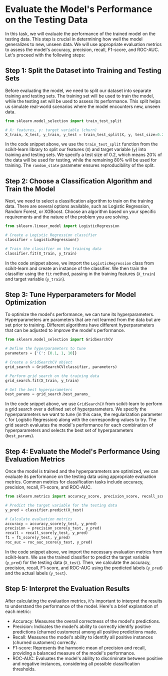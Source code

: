

# Evaluate the Model's Performance on the Testing Data

In this task, we will evaluate the performance of the trained model on the testing data. This step is crucial in determining how well the model generalizes to new, unseen data. We will use appropriate evaluation metrics to assess the model's accuracy, precision, recall, F1-score, and ROC-AUC. Let's proceed with the following steps:

## Step 1: Split the Dataset into Training and Testing Sets

Before evaluating the model, we need to split our dataset into separate training and testing sets. The training set will be used to train the model, while the testing set will be used to assess its performance. This split helps us simulate real-world scenarios where the model encounters new, unseen data.

```python
from sklearn.model_selection import train_test_split

# X: features, y: target variable (churn)
X_train, X_test, y_train, y_test = train_test_split(X, y, test_size=0.2, random_state=42)
```

In the code snippet above, we use the `train_test_split` function from the scikit-learn library to split our features (`X`) and target variable (`y`) into training and testing sets. We specify a test size of 0.2, which means 20% of the data will be used for testing, while the remaining 80% will be used for training. The `random_state` parameter ensures reproducibility of the split.

## Step 2: Choose a Classification Algorithm and Train the Model

Next, we need to select a classification algorithm to train on the training data. There are several options available, such as Logistic Regression, Random Forest, or XGBoost. Choose an algorithm based on your specific requirements and the nature of the problem you are solving.

```python
from sklearn.linear_model import LogisticRegression

# Create a Logistic Regression classifier
classifier = LogisticRegression()

# Train the classifier on the training data
classifier.fit(X_train, y_train)
```

In the code snippet above, we import the `LogisticRegression` class from scikit-learn and create an instance of the classifier. We then train the classifier using the `fit` method, passing in the training features (`X_train`) and target variable (`y_train`).

## Step 3: Tune Hyperparameters for Model Optimization

To optimize the model's performance, we can tune its hyperparameters. Hyperparameters are parameters that are not learned from the data but are set prior to training. Different algorithms have different hyperparameters that can be adjusted to improve the model's performance.

```python
from sklearn.model_selection import GridSearchCV

# Define the hyperparameters to tune
parameters = {'C': [0.1, 1, 10]}

# Create a GridSearchCV object
grid_search = GridSearchCV(classifier, parameters)

# Perform grid search on the training data
grid_search.fit(X_train, y_train)

# Get the best hyperparameters
best_params = grid_search.best_params_
```

In the code snippet above, we use `GridSearchCV` from scikit-learn to perform a grid search over a defined set of hyperparameters. We specify the hyperparameters we want to tune (in this case, the regularization parameter `C` for Logistic Regression) along with the corresponding values to try. The grid search evaluates the model's performance for each combination of hyperparameters and selects the best set of hyperparameters (`best_params`).

## Step 4: Evaluate the Model's Performance Using Evaluation Metrics

Once the model is trained and the hyperparameters are optimized, we can evaluate its performance on the testing data using appropriate evaluation metrics. Common metrics for classification tasks include accuracy, precision, recall, F1-score, and ROC-AUC.

```python
from sklearn.metrics import accuracy_score, precision_score, recall_score, f1_score, roc_auc_score

# Predict the target variable for the testing data
y_pred = classifier.predict(X_test)

# Calculate evaluation metrics
accuracy = accuracy_score(y_test, y_pred)
precision = precision_score(y_test, y_pred)
recall = recall_score(y_test, y_pred)
f1 = f1_score(y_test, y_pred)
roc_auc = roc_auc_score(y_test, y_pred)
```

In the code snippet above, we import the necessary evaluation metrics from scikit-learn. We use the trained classifier to predict the target variable (`y_pred`) for the testing data (`X_test`). Then, we calculate the accuracy, precision, recall, F1-score, and ROC-AUC using the predicted labels (`y_pred`) and the actual labels (`y_test`).

## Step 5: Interpret the Evaluation Results

After calculating the evaluation metrics, it's important to interpret the results to understand the performance of the model. Here's a brief explanation of each metric:

- Accuracy: Measures the overall correctness of the model's predictions.
- Precision: Indicates the model's ability to correctly identify positive predictions (churned customers) among all positive predictions made.
- Recall: Measures the model's ability to identify all positive instances (churned customers) correctly.
- F1-score: Represents the harmonic mean of precision and recall, providing a balanced measure of the model's performance.
- ROC-AUC: Evaluates the model's ability to discriminate between positive and negative instances, considering all possible classification thresholds.

